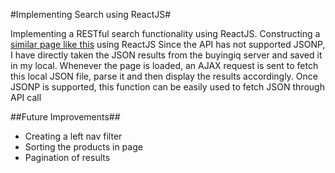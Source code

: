 #Implementing Search using ReactJS#

Implementing a RESTful search functionality using ReactJS. Constructing a [similar page like this](http://www.buyingiq.com/s/q:mot/) using ReactJS
Since the API has not supported JSONP, I have directly taken the JSON results from the buyingiq server and saved it in my local.
Whenever the page is loaded, an AJAX request is sent to fetch this local JSON  file, parse it and then display the results accordingly.
Once JSONP is supported, this function can be easily used to fetch JSON through API call

##Future Improvements##

 - Creating a left nav filter
 - Sorting the products in page
 - Pagination of results
